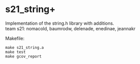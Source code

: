 # s21_string+
Implementation of the string.h library with additions.
<br>team s21: nomacold, baumrodw, delenade, enedinae, jeannakr

Makefile:

    make s21_string.a
    make test
    make gcov_report
